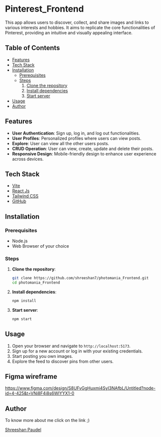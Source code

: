 # Pinterest_Frontend

This app allows users to discover, collect, and share images and links to various interests and hobbies. It aims to replicate the core functionalities of Pinterest, providing an intuitive and visually appealing interface.

## Table of Contents

- [Features](#features)
- [Tech Stack](#tech-stack)
- [Installation](#installation)
  - [Prerequisites](#prerequisites)
  - [Steps](#steps)
    1. [Clone the repository](#clone-the-repository)
    2. [Install dependencies](#install-dependencies)
    3. [Start server](#tart-server)
- [Usage](#usage)
- [Author](#author)

## Features

- **User Authentication**: Sign up, log in, and log out functionalities.
- **User Profiles**: Personalized profiles where users can view posts.
- **Explore**: User can view all the other users posts.
- **CRUD Operation**: User can view, create, update and delete their posts.
- **Responsive Design**: Mobile-friendly design to enhance user experience across devices.

## Tech Stack

- [Vite](https://vitejs.dev/)
- [React Js](https://react.dev/)
- [Tailwind CSS](https://tailwindcss.com/)
- [GitHub](https://github.com/)

## Installation

### Prerequisites

- Node.js
- Web Browser of your choice

### Steps

1. **Clone the repository**:

   ```bash
   git clone https://github.com/shreeshan7/photomania_Frontend.git
   cd photomania_Frontend
   ```

2. **Install dependencies**:
   ```bash
   npm install
   ```
3. **Start server**:
   ```bash
   npm start
   ```

## Usage

1. Open your browser and navigate to `http://localhost:5173`.
2. Sign up for a new account or log in with your existing credentials.
3. Start posting you own images.
4. Explore the feed to discover pins from other users.

## Figma wireframe

https://www.figma.com/design/S8UFvGgHuxmi4SyI3NAfbL/Untitled?node-id=4-425&t=VNi8F4i8s6WlYYX1-0

## Author

To know more about me click on the link ;)

[Shreeshan Paudel](https://en.wikipedia.org/wiki/Spider-Man)
